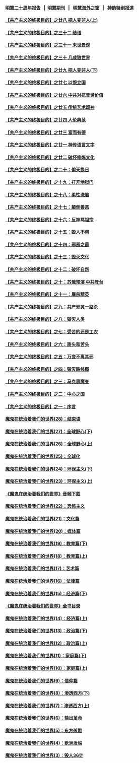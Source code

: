 #### [明慧二十周年报告](https://github.com/gfw-breaker/mh-reports/blob/master/README.md?t=07211401) &nbsp;&nbsp;|&nbsp;&nbsp;[明慧期刊](https://github.com/gfw-breaker/mh-qikan) &nbsp;&nbsp;|&nbsp;&nbsp; [明慧海外之窗](https://github.com/gfw-breaker/mh-news/blob/master/README.md?t=07211401) &nbsp;&nbsp;|&nbsp;&nbsp; [神韵特别报道](https://github.com/gfw-breaker/mh-news/blob/master/shenyun.md?t=07211401) 

#### [【共产主义的终极目的】之廿八 把人变非人(上)](../pages/nsc422/n11340492.md?t=07211401) 

#### [【共产主义的终极目的】之三十二 结语](../pages/nsc422/n11360535.md?t=07211401) 

#### [【共产主义的终极目的】之三十一 末世景观](../pages/nsc422/n11351129.md?t=07211401) 

#### [【共产主义的终极目的】之三十 几成狼世界](../pages/nsc422/n11348280.md?t=07211401) 

#### [【共产主义的终极目的】之廿九 把人变非人(下)](../pages/nsc422/n11344140.md?t=07211401) 

#### [【共产主义的终极目的】之廿七 以恨立国](../pages/nsc422/n11336944.md?t=07211401) 

#### [【共产主义的终极目的】之廿六 中共对抗普世价值](../pages/nsc422/n11324785.md?t=07211401) 

#### [【共产主义的终极目的】之廿五 传统艺术颂神](../pages/nsc422/n11296396.md?t=07211401) 

#### [【共产主义的终极目的】之廿四 人伦典范](../pages/nsc422/n11296397.md?t=07211401) 

#### [【共产主义的终极目的】之廿三 富而有德](../pages/nsc422/n11283598.md?t=07211401) 

#### [【共产主义的终极目的】之廿一 神传语言文字](../pages/nsc422/n11263265.md?t=07211401) 

#### [【共产主义的终极目的】之廿二 破坏修炼文化](../pages/nsc422/n11245728.md?t=07211401) 

#### [【共产主义的终极目的】之二十：偷天换日](../pages/nsc422/n11238846.md?t=07211401) 

#### [【共产主义的终极目的】之十九：打开地狱门](../pages/nsc422/n11206376.md?t=07211401) 

#### [【共产主义的终极目的】之十八：柔性洗脑](../pages/nsc422/n11199994.md?t=07211401) 

#### [【共产主义的终极目的】之十七：颠倒善恶](../pages/nsc422/n11179782.md?t=07211401) 

#### [【共产主义的终极目的】之十六：反神骂祖宗](../pages/nsc422/n11166798.md?t=07211401) 

#### [【共产主义的终极目的】之十五：毁人不倦](../pages/nsc422/n11166792.md?t=07211401) 

#### [【共产主义的终极目的】之十四：邪恶之最](../pages/nsc422/n11150249.md?t=07211401) 

#### [【共产主义的终极目的】之十三：毁灭文化](../pages/nsc422/n11135227.md?t=07211401) 

#### [【共产主义的终极目的】之十二：破坏自然](../pages/nsc422/n11135214.md?t=07211401) 

#### [【共产主义的终极目的】之十：苏俄预演 中共登台](../pages/nsc422/n11118424.md?t=07211401) 

#### [【共产主义的终极目的】之十一：屠杀精英](../pages/nsc422/n11118442.md?t=07211401) 

#### [【共产主义的终极目的】之九：共产邪灵一路杀](../pages/nsc422/n11114139.md?t=07211401) 

#### [【共产主义的终极目的】之八：毁灭人类](../pages/nsc422/n11108503.md?t=07211401) 

#### [【共产主义的终极目的】之七：受苦的还是工农](../pages/nsc422/n11101809.md?t=07211401) 

#### [【共产主义的终极目的】之六：甜头和苦头](../pages/nsc422/n11096971.md?t=07211401) 

#### [【共产主义的终极目的】之五：万变不离其邪](../pages/nsc422/n11091285.md?t=07211401) 

#### [【共产主义的终极目的】之四：毁灭路线图](../pages/nsc422/n11086284.md?t=07211401) 

#### [【共产主义的终极目的】之三：马克思魔变](../pages/nsc422/n11061941.md?t=07211401) 

#### [【共产主义的终极目的】之二：中心之国](../pages/nsc422/n11047728.md?t=07211401) 

#### [【共产主义的终极目的】之一：序言](../pages/nsc422/n11086077.md?t=07211401) 

#### [魔鬼在统治着我们的世界(28)：结束语](../pages/nsc422/n10936246.md?t=07211401) 

#### [魔鬼在统治着我们的世界(27)：全球野心(下)](../pages/nsc422/n10928319.md?t=07211401) 

#### [魔鬼在统治着我们的世界(26)：全球野心(上)](../pages/nsc422/n10900318.md?t=07211401) 

#### [魔鬼在统治着我们的世界(25)：全球化](../pages/nsc422/n10788205.md?t=07211401) 

#### [魔鬼在统治着我们的世界(24)：环保主义(下)](../pages/nsc422/n10695307.md?t=07211401) 

#### [魔鬼在统治着我们的世界(23)：环保主义(上)](../pages/nsc422/n10688613.md?t=07211401) 

#### [《魔鬼在统治着我们的世界》音频下载](../pages/nsc422/n10635553.md?t=07211401) 

#### [魔鬼在统治着我们的世界(22)：恐怖主义](../pages/nsc422/n10614727.md?t=07211401) 

#### [魔鬼在统治着我们的世界(21)：文化篇](../pages/nsc422/n10597706.md?t=07211401) 

#### [魔鬼在统治着我们的世界(20)：媒体篇](../pages/nsc422/n10586579.md?t=07211401) 

#### [魔鬼在统治着我们的世界(19)：教育篇(下)](../pages/nsc422/n10564808.md?t=07211401) 

#### [魔鬼在统治着我们的世界(18)：教育篇(上)](../pages/nsc422/n10526970.md?t=07211401) 

#### [魔鬼在统治着我们的世界(17)：艺术篇](../pages/nsc422/n10499093.md?t=07211401) 

#### [魔鬼在统治着我们的世界(16)：法律篇](../pages/nsc422/n10485969.md?t=07211401) 

#### [魔鬼在统治着我们的世界(15)：经济篇(下)](../pages/nsc422/n10469975.md?t=07211401) 

#### [《魔鬼在统治着我们的世界》全书目录](../pages/nsc422/n10464261.md?t=07211401) 

#### [魔鬼在统治着我们的世界(14)：经济篇(上)](../pages/nsc422/n10457370.md?t=07211401) 

#### [魔鬼在统治着我们的世界(13)：政治篇(下)](../pages/nsc422/n10448270.md?t=07211401) 

#### [魔鬼在统治着我们的世界(12)：政治篇(上)](../pages/nsc422/n10444576.md?t=07211401) 

#### [魔鬼在统治着我们的世界(11)：家庭篇(下)](../pages/nsc422/n10440961.md?t=07211401) 

#### [魔鬼在统治着我们的世界(10)：家庭篇(上)](../pages/nsc422/n10435448.md?t=07211401) 

#### [魔鬼在统治着我们的世界(9)：信仰篇](../pages/nsc422/n10432159.md?t=07211401) 

#### [魔鬼在统治着我们的世界(8)：渗透西方(下)](../pages/nsc422/n10429603.md?t=07211401) 

#### [魔鬼在统治着我们的世界(7)：渗透西方(上)](../pages/nsc422/n10426013.md?t=07211401) 

#### [魔鬼在统治着我们的世界(6)：输出革命](../pages/nsc422/n10421536.md?t=07211401) 

#### [魔鬼在统治着我们的世界(5)：东方杀戮](../pages/nsc422/n10417707.md?t=07211401) 

#### [魔鬼在统治着我们的世界(4)：欧洲发端](../pages/nsc422/n10414890.md?t=07211401) 

#### [魔鬼在统治着我们的世界(3)：毁人36计](../pages/nsc422/n10411583.md?t=07211401) 


